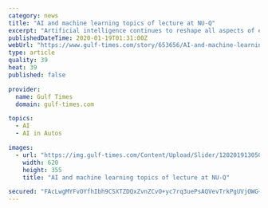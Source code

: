 ```yaml
---
category: news
title: "AI and machine learning topics of lecture at NU-Q"
excerpt: "Artificial intelligence continues to reshape all aspects of everyday life. From driverless cars and supermarkets with no cashiers to factory automation and e-learning, the rollout of machine ..."
publishedDateTime: 2020-01-19T01:31:00Z
webUrl: "https://www.gulf-times.com/story/653656/AI-and-machine-learning-topics-of-lecture-at-NU-Q"
type: article
quality: 39
heat: 39
published: false

provider:
  name: Gulf Times
  domain: gulf-times.com

topics:
  - AI
  - AI in Autos

images:
  - url: "https://img.gulf-times.com/Content/Upload/Slider/120201913050956207162.jpg"
    width: 620
    height: 355
    title: "AI and machine learning topics of lecture at NU-Q"

secured: "FAcLwgMYFvOYfhIbh9CSXTZDQxZvnZCvO+yc7rq3uePsAQVevTrkPgUVjOWG+Y1LzsjKSIBbP9PiI3Vlu1EWCl4gXQNihs96pnqMU5f8j4eRvcxvTWLyQKQJC4ic3DaTHAXC8sZ6UFhO9JJybjf1kuSyQpPuOx7LqWyJ4V021c8a6wEOXsGDzI3PKfhPf/oVcQdyilOp8CeSQlxtvdmZlr+Z+3NNsvO4x1kuIlFxoTnIYYz9tB+6gIpmKLhpVSiIGaMs75hWh5grDw0THjBfPhZso1kH+usxMo3JYlZVDDO6vYgsg8MbNz2dntyY+g3B;STnUHBJW5nbbJg2mrh/3BQ=="
---
```



